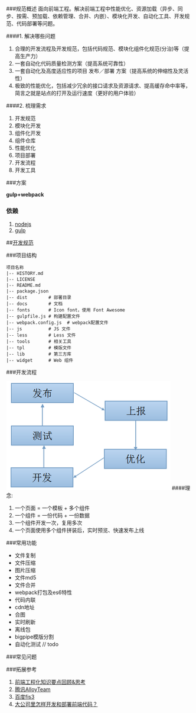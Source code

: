 ###规范概述
面向前端工程。解决前端工程中性能优化、资源加载（异步、同步、按需、预加载、依赖管理、合并、内嵌）、模块化开发、自动化工具、开发规范、代码部署等问题。


####1. 解决哪些问题
1. 合理的开发流程及开发规范，包括代码规范、模块化组件化规范(分治)等（提高生产力）
2. 一套自动化代码质量检测方案（提高系统可靠性）
3. 一套自动化及高度适应性的项目 发布／部署 方案（提高系统的伸缩性及灵活性）
4. 极致的性能优化，包括减少冗余的接口请求及资源请求、提高缓存命中率等，简言之就是站点的打开及运行速度（更好的用户体验）

####2. 梳理需求
1. 开发规范
2. 模块化开发
3. 组件化开发
4. 组件仓库
5. 性能优化
6. 项目部署
7. 开发流程
8. 开发工具

###方案

**gulp+webpack**

### 依赖
1. [nodejs](http://nodejs.org/)
2. [gulp](https://github.com/gulpjs/gulp/)

##[开发规范](https://github.com/havefive/front-end/blob/master/standard.md)

###项目结构
```
项目名称
|-- HISTORY.md
|-- LICENSE
|-- README.md
|-- package.json
|-- dist        # 部署目录
|-- docs        # 文档
|-- fonts       # Icon font，使用 Font Awesome
|-- gulpfile.js # 构建配置文件
|-- webpack.config.js  # webpack配置文件
|-- js          # JS 文件
|-- less        # Less 文件
|-- tools       # 相关工具
|-- tpl         # 模版文件
|-- lib         # 第三方库
|-- widget      # Web 组件
```


###开发流程

![Alt text](https://github.com/havefive/front-end/blob/master/pro.png)
####理念:
1. 一个页面 = 一个模板 + 多个组件
2. 一个组件 = 一份代码 + 一份数据
3. 一个组件开发一次，复用多次
4. 一个页面使用多个组件拼装后，实时预览、快速发布上线

###常用功能

* 文件复制
* 文件压缩
* 图片压缩
* 文件md5
* 文件合并
* webpack打包及es6特性
* 代码内联
* cdn地址
* 合图
* 实时刷新
* 离线包
* bigpipe模版分割
* 自动化测试 // todo


###常见问题

###拓展参考

1. [前端工程化知识要点回顾&思考](https://segmentfault.com/a/1190000003992812) 
2. [腾讯AlloyTeam](http://www.alloyteam.com/)
3. [百度fis3](http://fis.baidu.com/)
4. [大公司里怎样开发和部署前端代码？](https://github.com/fouber/blog/issues/6)











